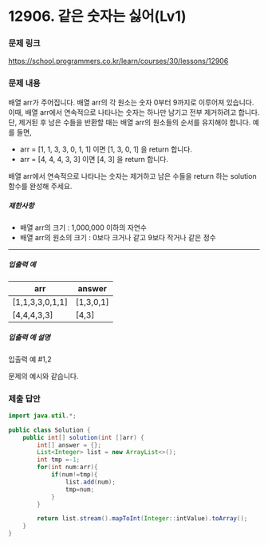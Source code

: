# 12906. 같은 숫자는 싫어(Lv1)
### 문제 링크
https://school.programmers.co.kr/learn/courses/30/lessons/12906
### 문제 내용
배열 arr가 주어집니다. 배열 arr의 각 원소는 숫자 0부터 9까지로 이루어져 있습니다. 이때, 배열 arr에서 연속적으로 나타나는 숫자는 하나만 남기고 전부 제거하려고 합니다. 단, 제거된 후 남은 수들을 반환할 때는 배열 arr의 원소들의 순서를 유지해야 합니다. 예를 들면,

* arr = \[1, 1, 3, 3, 0, 1, 1\] 이면 \[1, 3, 0, 1\] 을 return 합니다.
* arr = \[4, 4, 4, 3, 3\] 이면 \[4, 3\] 을 return 합니다.

배열 arr에서 연속적으로 나타나는 숫자는 제거하고 남은 수들을 return 하는 solution 함수를 완성해 주세요.

##### 제한사항

* 배열 arr의 크기 : 1,000,000 이하의 자연수
* 배열 arr의 원소의 크기 : 0보다 크거나 같고 9보다 작거나 같은 정수

*** ** * ** ***

##### 입출력 예

|        arr        |   answer    |
|-------------------|-------------|
| \[1,1,3,3,0,1,1\] | \[1,3,0,1\] |
| \[4,4,4,3,3\]     | \[4,3\]     |

##### 입출력 예 설명

입출력 예 #1,2  

문제의 예시와 같습니다.

### 제출 답안
```java
import java.util.*;

public class Solution {
    public int[] solution(int []arr) {
        int[] answer = {};
        List<Integer> list = new ArrayList<>();        
        int tmp =-1;
        for(int num:arr){
            if(num!=tmp){
                list.add(num);
                tmp=num;
            }
        }

        return list.stream().mapToInt(Integer::intValue).toArray();
    }
}
```
